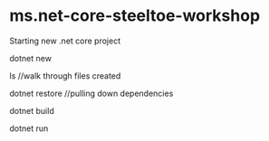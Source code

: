 # ms.net-core-steeltoe-workshop

Starting new .net core project

dotnet new

ls //walk through files created

dotnet restore //pulling down dependencies

dotnet build 

dotnet run
